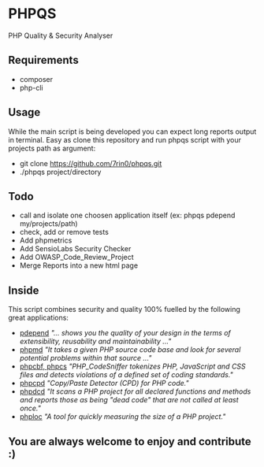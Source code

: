 # PHPQS
PHP Quality & Security Analyser

## Requirements
- composer
- php-cli

## Usage
While the main script is being developed you can expect long reports output in terminal. Easy as clone this repository and run phpqs script with your projects path as argument:
- git clone https://github.com/7rin0/phpqs.git
- ./phpqs project/directory

## Todo
- call and isolate one choosen application itself (ex: phpqs pdepend my/projects/path)
- check, add or remove tests
- Add phpmetrics
- Add SensioLabs Security Checker
- Add OWASP_Code_Review_Project
- Merge Reports into a new html page

## Inside
This script combines security and quality 100% fuelled by the following great applications:
- [pdepend](https://github.com/pdepend/pdepend) *"... shows you the quality of your design in the terms of extensibility, reusability and maintainability ..."*
- [phpmd](https://github.com/phpmd/phpmd)  *"It takes a given PHP source code base and look for several potential problems within that source ..."*
- [phpcbf, phpcs](https://github.com/squizlabs/PHP_CodeSniffer)  *"PHP_CodeSniffer tokenizes PHP, JavaScript and CSS files and detects violations of a defined set of coding standards."*
- [phpcpd](https://github.com/sebastianbergmann/phpcpd)  *"Copy/Paste Detector (CPD) for PHP code."*
- [phpdcd](https://github.com/sebastianbergmann/phpdcd)  *"It scans a PHP project for all declared functions and methods and reports those as being "dead code" that are not called at least once."*
- [phploc](https://github.com/sebastianbergmann/phploc)  *"A tool for quickly measuring the size of a PHP project."*

## You are always welcome to enjoy and contribute :)
